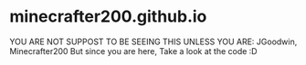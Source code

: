 # minecrafter200.github.io
YOU ARE NOT SUPPOST TO BE SEEING THIS UNLESS YOU ARE:
    JGoodwin,
    Minecrafter200
But since you are here, Take a look at the code :D
